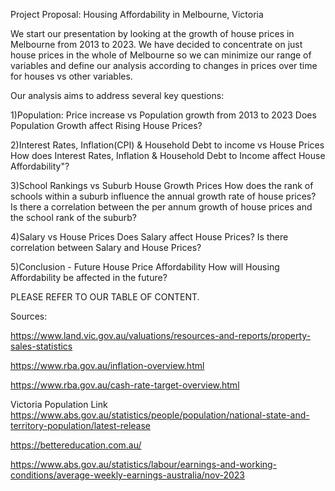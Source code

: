 Project Proposal: Housing Affordability in Melbourne, Victoria

We start our presentation by looking at the growth of house prices in Melbourne from 2013 to 2023.
We have decided to concentrate on just house prices in the whole of Melbourne so we can minimize our range of variables and define our analysis according to changes in prices over time for houses vs other variables.

Our analysis aims to address several key questions:

1)Population:
Price increase vs Population growth from 2013 to 2023
Does Population Growth affect Rising House Prices?

2)Interest Rates,
Inflation(CPI) &
Household Debt to income vs House Prices
How does Interest Rates, Inflation & Household Debt to Income affect House Affordability"?

3)School Rankings vs Suburb House Growth Prices
How does the rank of schools within a suburb influence the annual growth rate of house prices? ​
Is there a correlation between the per annum growth of house prices and the school rank of the suburb?

4)Salary vs House Prices
Does Salary affect House Prices?
Is there correlation between Salary and House Prices?

5)Conclusion - Future House Price Affordability
How will Housing Affordability be affected in the future?

PLEASE REFER TO OUR TABLE OF CONTENT.

Sources: 

https://www.land.vic.gov.au/valuations/resources-and-reports/property-sales-statistics

https://www.rba.gov.au/inflation-overview.html

https://www.rba.gov.au/cash-rate-target-overview.html

Victoria Population Link
https://www.abs.gov.au/statistics/people/population/national-state-and-territory-population/latest-release

https://bettereducation.com.au/

https://www.abs.gov.au/statistics/labour/earnings-and-working-conditions/average-weekly-earnings-australia/nov-2023